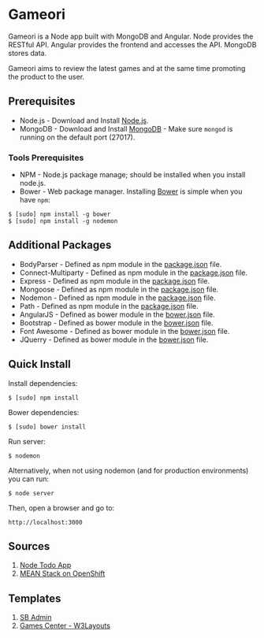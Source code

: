 # Gameori
Gameori is a Node app built with MongoDB and Angular. Node provides the RESTful API. Angular provides the frontend and accesses the API. MongoDB stores data.

Gameori aims to review the latest games and at the same time promoting the product to the user.

## Prerequisites
* Node.js - Download and Install [Node.js](http://www.nodejs.org/download/).
* MongoDB - Download and Install [MongoDB](http://docs.mongodb.org/manual/installation/) - Make sure `mongod` is running on the default port (27017).

### Tools Prerequisites
* NPM - Node.js package manage; should be installed when you install node.js.
* Bower - Web package manager. Installing [Bower](http://bower.io/) is simple when you have `npm`:

```
$ [sudo] npm install -g bower
$ [sudo] npm install -g nodemon
```

## Additional Packages
* BodyParser - Defined as npm module in the [package.json](package.json) file.
* Connect-Multiparty - Defined as npm module in the [package.json](package.json) file.
* Express - Defined as npm module in the [package.json](package.json) file.
* Mongoose - Defined as npm module in the [package.json](package.json) file.
* Nodemon - Defined as npm module in the [package.json](package.json) file.
* Path - Defined as npm module in the [package.json](package.json) file.
* AngularJS - Defined as bower module in the [bower.json](bower.json) file.
* Bootstrap - Defined as bower module in the [bower.json](bower.json) file.
* Font Awesome - Defined as bower module in the [bower.json](bower.json) file.
* JQuerry - Defined as bower module in the [bower.json](bower.json) file.

## Quick Install
  Install dependencies:

    $ [sudo] npm install

  Bower dependencies:

    $ [sudo] bower install

  Run server:

    $ nodemon

  Alternatively, when not using nodemon (and for production environments) you can run:

    $ node server

  Then, open a browser and go to:

    http://localhost:3000

## Sources
1. [Node Todo App](https://github.com/scotch-io/node-todo)
2. [MEAN Stack on OpenShift](https://github.com/linnovate/mean-on-openshift)

## Templates
1. [SB Admin](http://startbootstrap.com/template-overviews/sb-admin)
2. [Games Center - W3Layouts](https://w3layouts.com/games-center-a-games-category-flat-bootstrap-responsive-web-template)
